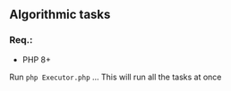 ## Algorithmic tasks

### Req.:
- PHP 8+

Run `php Executor.php` ... This will run all the tasks at once
